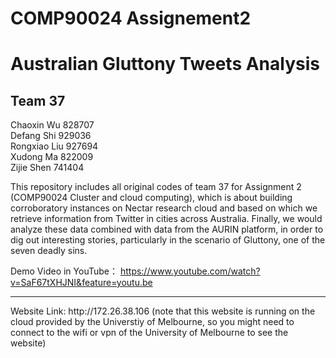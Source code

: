 # COMP90024 Assignement2 
# Australian Gluttony Tweets Analysis

## Team 37
Chaoxin Wu  828707  
Defang Shi  929036  
Rongxiao Liu  927694  
Xudong Ma  822009  
Zijie Shen  741404  

This repository includes all original codes of team 37 for Assignment 2 (COMP90024 Cluster and cloud computing), which is about building corroboratory instances on Nectar research cloud and based on which we retrieve information from Twitter in cities across Australia. Finally, we would analyze these data combined with data from the AURIN platform, in order to dig out interesting stories, particularly in the scenario of Gluttony, one of the seven deadly sins.

Demo Video in YouTube： https://www.youtube.com/watch?v=SaF67tXHJNI&feature=youtu.be
<hr/>
Website Link: http://172.26.38.106 (note that this website is running on the cloud provided by the Universtiy of Melbourne, so you might need to connect to the wifi or vpn of the University of Melbourne to see the website)

